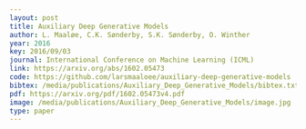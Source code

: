 ```yaml
---
layout: post
title: Auxiliary Deep Generative Models
author: L. Maaløe, C.K. Sønderby, S.K. Sønderby, O. Winther
year: 2016
key: 2016/09/03
journal: International Conference on Machine Learning (ICML)
link: https://arxiv.org/abs/1602.05473
code: https://github.com/larsmaaloee/auxiliary-deep-generative-models
bibtex: /media/publications/Auxiliary_Deep_Generative_Models/bibtex.txt
pdf: https://arxiv.org/pdf/1602.05473v4.pdf
image: /media/publications/Auxiliary_Deep_Generative_Models/image.jpg
type: paper
---
```


